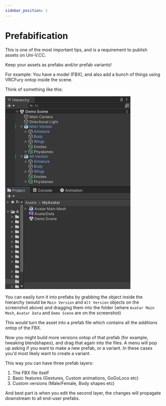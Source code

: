 ```yaml
---
sidebar_position: 1
---
```


# Prefabification

This is one of the most important tips, and is a requirement to publish assets on Uni-V.CC.

Keep your assets as prefabs and/or prefab variants!

For example: You have a model (FBX), and also add a bunch of things using VRCFury ontop inside the scene.

Think of something like this:

![](./img/pf/scene1.png)

You can easily turn it into prefabs by grabbing the object inside the hierarchy (would be `Main Version` and `Alt Version` objects on the screenshot above) and dragging them into the folder (where `Avatar Main Mesh`, `Avatar Data` and `Demo Scene` are on the screenshot)

This would turn the asset into a prefab file which contains all the additions ontop of the FBX.

Now you might build more versions ontop of that prefab (for example, tweaking blendshapes), and drag that again into the files. A menu will pop up asking if you want to make a new prefab, or a variant. In these cases you'd most likely want to create a variant.

This way you can have three prefab layers:
1. The FBX file itself
2. Basic features (Gestures, Custom animations, GoGoLoco etc)
3. Custom versions (Male/Female, Body shapes etc)

And best part is when you edit the second layer, the changes will propagate downstream to all end-user prefabs.